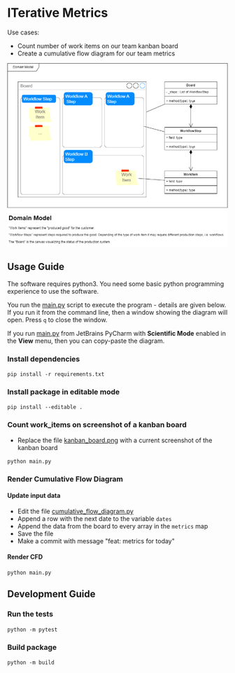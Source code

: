 # ITerative Metrics

Use cases:

- Count number of work items on our team kanban board
- Create a cumulative flow diagram for our team metrics

![model.drawio.png](docs/model.drawio.png)

## Usage Guide

The software requires python3. You need some basic python programming experience to use the software.

You run the [main.py](src/iterative_metrics/main.py) script to execute the program - details are given below. If you run it from the command line, then a window showing the diagram will open. Press `q` to close the window.

If you run [main.py](src/iterative_metrics/main.py) from JetBrains PyCharm with **Scientific Mode** enabled in the **View** menu, then you can copy-paste the diagram.

### Install dependencies

```shell
pip install -r requirements.txt
```

### Install package in editable mode

```shell
pip install --editable .
```

### Count work_items on screenshot of a kanban board

- Replace the file [kanban_board.png](client-data/kanban_board.png) with a current screenshot of the kanban board

```shell
python main.py
```

### Render Cumulative Flow Diagram

#### Update input data

- Edit the file [cumulative_flow_diagram.py](src/iterative_metrics/adapters/inbound/cumulative_flow_diagram.py)
- Append a row with the next date to the variable `dates`
- Append the data from the board to every array in the `metrics` map
- Save the file
- Make a commit with message "feat: metrics for today"

#### Render CFD

```shell
python main.py
```

## Development Guide

### Run the tests

```shell
python -m pytest
```

### Build package

```shell
python -m build
```
